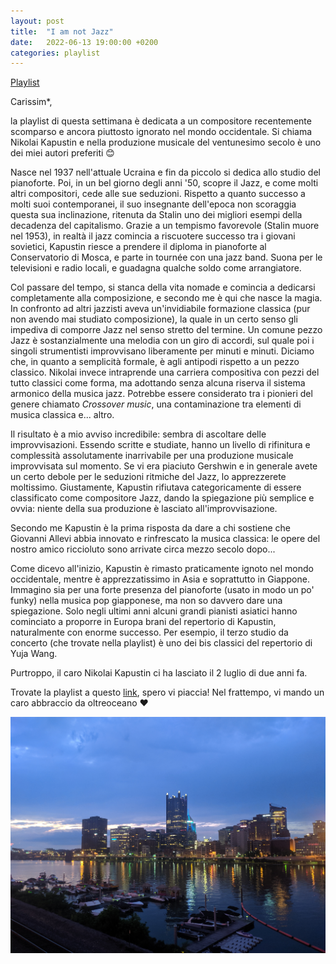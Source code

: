 ```yaml
---
layout: post
title:  "I am not Jazz"
date:   2022-06-13 19:00:00 +0200
categories: playlist
---
```


[Playlist](https://open.spotify.com/playlist/50RwAejLHgpGx4mRJgHYzw?si=135eccb3e3c64427)

Carissim*,

la playlist di questa settimana è dedicata a un compositore recentemente scomparso e ancora piuttosto ignorato nel mondo occidentale.
Si chiama Nikolai Kapustin e nella produzione musicale del ventunesimo secolo è uno dei miei autori preferiti 😊

Nasce nel 1937 nell'attuale Ucraina e fin da piccolo si dedica allo studio del pianoforte. Poi, in un bel giorno degli anni '50, scopre il Jazz, e come molti altri compositori, cede alle sue seduzioni. Rispetto a quanto successo a molti suoi contemporanei, il suo insegnante dell'epoca non scoraggia questa sua inclinazione, ritenuta da Stalin uno dei migliori esempi della decadenza del capitalismo. Grazie a un tempismo favorevole (Stalin muore nel 1953), in realtà il jazz comincia a riscuotere successo tra i giovani sovietici, Kapustin riesce a prendere il diploma in pianoforte al Conservatorio di Mosca, e parte in tournée con una jazz band. Suona per le televisioni e radio locali, e guadagna qualche soldo come arrangiatore.

Col passare del tempo, si stanca della vita nomade e comincia a dedicarsi completamente alla composizione, e secondo me è qui che nasce la magia.
In confronto ad altri jazzisti aveva un'invidiabile formazione classica (pur non avendo mai studiato composizione), la quale in un certo senso gli impediva di comporre Jazz nel senso stretto del termine.
Un comune pezzo Jazz è sostanzialmente una melodia con un giro di accordi, sul quale poi i singoli strumentisti improvvisano liberamente per minuti e minuti.
Diciamo che, in quanto a semplicità formale, è agli antipodi rispetto a un pezzo classico. Nikolai invece intraprende una carriera compositiva con pezzi del tutto classici come forma, ma adottando senza alcuna riserva il sistema armonico della musica jazz. Potrebbe essere considerato tra i pionieri del genere chiamato _Crossover music_, una contaminazione tra elementi di musica classica e... altro. 

Il risultato è a mio avviso incredibile: sembra di ascoltare delle improvvisazioni. Essendo scritte e studiate, hanno un livello di rifinitura e complessità assolutamente inarrivabile per una produzione musicale improvvisata sul momento. Se vi era piaciuto Gershwin e in generale avete un certo debole per le seduzioni ritmiche del Jazz, lo apprezzerete moltissimo. Giustamente, Kapustin rifiutava categoricamente di essere classificato come compositore Jazz, dando la spiegazione più semplice e ovvia: niente della sua produzione è lasciato all'improvvisazione.

Secondo me Kapustin è la prima risposta da dare a chi sostiene che Giovanni Allevi abbia innovato e rinfrescato la musica classica: le opere del nostro amico riccioluto sono arrivate circa mezzo secolo dopo...

Come dicevo all'inizio, Kapustin è rimasto praticamente ignoto nel mondo occidentale, mentre è apprezzatissimo in Asia e soprattutto in Giappone. Immagino sia per una forte presenza del pianoforte (usato in modo un po' funky) nella musica pop giapponese, ma non so davvero dare una spiegazione. Solo negli ultimi anni alcuni grandi pianisti asiatici hanno cominciato a proporre in Europa brani del repertorio di Kapustin, naturalmente con enorme successo. Per esempio, il terzo studio da concerto (che trovate nella playlist) è uno dei bis classici del repertorio di Yuja Wang.

Purtroppo, il caro Nikolai Kapustin ci ha lasciato il 2 luglio di due anni fa.

Trovate la playlist a questo [link](https://open.spotify.com/playlist/50RwAejLHgpGx4mRJgHYzw?si=135eccb3e3c64427), spero vi piaccia! 
Nel frattempo, vi mando un caro abbraccio da oltreoceano ❤️

![Image](/files/Pitts.jpg)

